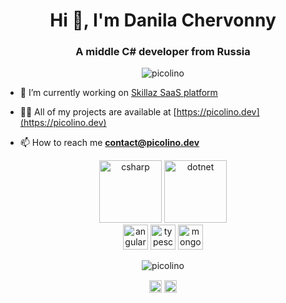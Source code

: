 <h1 align="center">Hi 👋, I'm Danila Chervonny</h1>
<h3 align="center">A middle C# developer from Russia</h3>

<p align="center"> <img src="https://komarev.com/ghpvc/?username=picolino" alt="picolino" /> </p>

- 🔭 I’m currently working on [Skillaz SaaS platform](https://skillaz.ru/)

- 👨‍💻 All of my projects are available at [https://picolino.dev](https://picolino.dev)

- 📫 How to reach me **contact@picolino.dev**
<p align="center">
  <img src="https://konpa.github.io/devicon/devicon.git/icons/csharp/csharp-original.svg" alt="csharp" width="100" height="100"/> 
  <img src="https://konpa.github.io/devicon/devicon.git/icons/dot-net/dot-net-original-wordmark.svg" alt="dotnet" width="100" height="100"/> 
  <br>
  <img src="https://konpa.github.io/devicon/devicon.git/icons/angularjs/angularjs-original.svg" alt="angularjs" width="40" height="40"/> 
  <img src="https://konpa.github.io/devicon/devicon.git/icons/typescript/typescript-original.svg" alt="typescript" width="40" height="40"/> 
  <img src="https://konpa.github.io/devicon/devicon.git/icons/mongodb/mongodb-original-wordmark.svg" alt="mongodb" width="40" height="40"/>
</p>
<p align="center"> 
  <img src="https://github-readme-stats.vercel.app/api?username=picolino&show_icons=true" alt="picolino" /> 
</p>

<p align="center">
  <a href="https://twitter.com/picolinodev" target="blank"><img align="center" src="https://cdn.jsdelivr.net/npm/simple-icons@3.0.1/icons/twitter.svg" alt="picolinodev" height="20" width="20" /></a>
  <a href="https://stackoverflow.com/users/9262535" target="blank"><img align="center" src="https://cdn.jsdelivr.net/npm/simple-icons@3.0.1/icons/stackoverflow.svg" alt="picolino" height="20" width="20" /></a>
</p>
